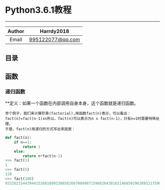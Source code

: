 # Python3.6.1教程
***
|Author|Harrdy2018|
|:----------------:|:----------------:|
|Email|995122077@qq.com|
## 目录

## 函数
### 递归函数
**定义：如果一个函数在内部调用自身本身，这个函数就是递归函数。
```
举个例子，我们来计算阶乘(factorial),用函数fact(n)表示，可以看出：fact(n)=fact(n-1)xn所以，fact(n)可以表示为n x fact(n-1)，只有n=1时需要特殊处理。
于是，fact(n)用递归的方式写出来就是：
```
```python
def fact(n):
    if n==1:
        return 1
    else:
        return n*fact(n-1)
>>> fact(1)
1
>>> fact(5)
120
>>> fact(100)
93326215443944152681699238856266700490715968264381621468592963895217599993229915608941463976156518286253697920827223758251185210916864000000000000000000000000
```
